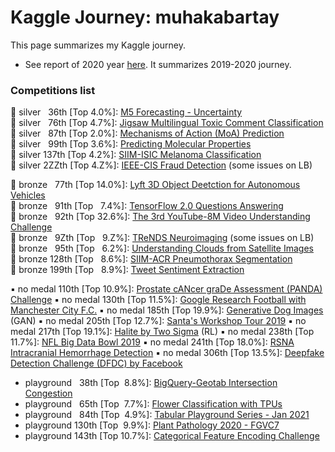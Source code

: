# Kaggle Journey: muhakabartay
This page summarizes my Kaggle journey.

* See report of 2020 year [here](https://github.com/kabartay/kaggle-journey-muhakabartay/blob/main/report_2020.md). It summarizes 2019-2020 journey.  

### Competitions list

🔹 silver &nbsp;&nbsp;36th [Top 4.0%]: [M5 Forecasting - Uncertainty](https://www.kaggle.com/c/m5-forecasting-uncertainty)   
🔹 silver &nbsp;&nbsp;76th [Top 4.7%]: [Jigsaw Multilingual Toxic Comment Classification](https://www.kaggle.com/c/jigsaw-multilingual-toxic-comment-classification)  
🔹 silver &nbsp;&nbsp;87th [Top 2.0%]: [Mechanisms of Action (MoA) Prediction](https://www.kaggle.com/c/lish-moa)  
🔹 silver &nbsp;&nbsp;99th [Top 3.6%]: [Predicting Molecular Properties](https://www.kaggle.com/c/champs-scalar-coupling)  
🔹 silver 137th [Top 4.2%]: [SIIM-ISIC Melanoma Classification](https://www.kaggle.com/c/siim-isic-melanoma-classification)  
🔹 silver 2ZZth [Top 4.Z%]: [IEEE-CIS Fraud Detection](https://www.kaggle.com/c/ieee-fraud-detection/) (some issues on LB)

🔸 bronze &nbsp;&nbsp;77th [Top 14.0%]: [Lyft 3D Object Deetction for Autonomous Vehicles](https://www.kaggle.com/c/3d-object-detection-for-autonomous-vehicles)  
🔸 bronze &nbsp;&nbsp;91th [Top &nbsp;&nbsp;7.4%]: [TensorFlow 2.0 Questions Answering](https://www.kaggle.com/c/tensorflow2-question-answering)  
🔸 bronze &nbsp;&nbsp;92th [Top 32.6%]: [The 3rd YouTube-8M Video Understanding Challenge](https://www.kaggle.com/c/youtube8m-2019)  
🔸 bronze &nbsp;&nbsp;9Zth [Top &nbsp;&nbsp;9.Z%]: [TReNDS Neuroimaging](https://www.kaggle.com/c/trends-assessment-prediction) (some issues on LB)  
🔸 bronze &nbsp;&nbsp;95th [Top &nbsp;&nbsp;6.2%]: [Understanding Clouds from Satellite Images](https://www.kaggle.com/c/understanding_cloud_organization)  
🔸 bronze 128th [Top &nbsp;&nbsp;8.6%]: [SIIM-ACR Pneumothorax Segmentation](https://www.kaggle.com/c/siim-acr-pneumothorax-segmentation)  
🔸 bronze 199th [Top &nbsp;&nbsp;8.9%]: [Tweet Sentiment Extraction](https://www.kaggle.com/c/tweet-sentiment-extraction)  

▪️ no medal 110th [Top 10.9%]: [Prostate cANcer graDe Assessment (PANDA) Challenge](https://www.kaggle.com/c/prostate-cancer-grade-assessment)
▪️ no medal 130th [Top 11.5%]: [Google Research Football with Manchester City F.C.](https://www.kaggle.com/c/google-football)
▪️ no medal 185th [Top 19.9%]: [Generative Dog Images](https://www.kaggle.com/c/generative-dog-images) (GAN)
▪️ no medal 205th [Top 12.7%]: [Santa's Workshop Tour 2019](https://www.kaggle.com/c/santa-workshop-tour-2019)
▪️ no medal 217th [Top 19.1%]: [Halite by Two Sigma](https://www.kaggle.com/c/halite) (RL)
▪️ no medal 238th [Top 11.7%]: [NFL Big Data Bowl 2019](https://www.kaggle.com/c/nfl-big-data-bowl-2020)
▪️ no medal 241th [Top 18.0%]: [RSNA Intracranial Hemorrhage Detection](https://www.kaggle.com/c/rsna-intracranial-hemorrhage-detection)
▪️ no medal 306th [Top 13.5%]: [Deepfake Detection Challenge (DFDC) by Facebook](https://www.kaggle.com/c/deepfake-detection-challenge)

- playground &nbsp;&nbsp;38th [Top &nbsp;8.8%]: [BigQuery-Geotab Intersection Congestion](https://www.kaggle.com/c/bigquery-geotab-intersection-congestion)
- playground &nbsp;&nbsp;65th [Top &nbsp;7.7%]: [Flower Classification with TPUs](https://www.kaggle.com/c/flower-classification-with-tpus)
- playground &nbsp;&nbsp;84th [Top &nbsp;4.9%]: [Tabular Playground Series - Jan 2021](https://www.kaggle.com/c/tabular-playground-series-jan-2021)
- playground 130th [Top &nbsp;9.9%]: [Plant Pathology 2020 - FGVC7](https://www.kaggle.com/c/plant-pathology-2020-fgvc7)
- playground 143th [Top 10.7%]: [Categorical Feature Encoding Challenge](https://www.kaggle.com/c/cat-in-the-dat)
